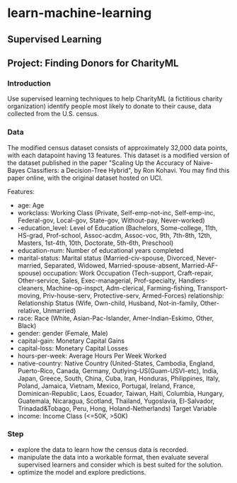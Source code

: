# learn-machine-learning

## Supervised Learning
## Project: Finding Donors for CharityML

### Introduction
Use supervised learning techniques to help CharityML (a fictitious charity organization) identify people most likely to donate to their cause, data collected from the U.S. census. 

### Data
The modified census dataset consists of approximately 32,000 data points, with each datapoint having 13 features. This dataset is a modified version of the dataset published in the paper "Scaling Up the Accuracy of Naive-Bayes Classifiers: a Decision-Tree Hybrid", by Ron Kohavi. You may find this paper online, with the original dataset hosted on UCI.

Features:
- age: Age
- workclass: Working Class (Private, Self-emp-not-inc, Self-emp-inc, Federal-gov, Local-gov, State-gov, Without-pay, Never-worked)
- -education_level: Level of Education (Bachelors, Some-college, 11th, HS-grad, Prof-school, Assoc-acdm, Assoc-voc, 9th, 7th-8th, 12th, Masters, 1st-4th, 10th, Doctorate, 5th-6th, Preschool)
- education-num: Number of educational years completed
- marital-status: Marital status (Married-civ-spouse, Divorced, Never-married, Separated, Widowed, Married-spouse-absent, Married-AF-spouse)
occupation: Work Occupation (Tech-support, Craft-repair, Other-service, Sales, Exec-managerial, Prof-specialty, Handlers-cleaners, Machine-op-inspct, Adm-clerical, Farming-fishing, Transport-moving, Priv-house-serv, Protective-serv, Armed-Forces)
relationship: Relationship Status (Wife, Own-child, Husband, Not-in-family, Other-relative, Unmarried)
- race: Race (White, Asian-Pac-Islander, Amer-Indian-Eskimo, Other, Black)
- gender: gender (Female, Male)
- capital-gain: Monetary Capital Gains
- capital-loss: Monetary Capital Losses
- hours-per-week: Average Hours Per Week Worked
- native-country: Native Country (United-States, Cambodia, England, Puerto-Rico, Canada, Germany, Outlying-US(Guam-USVI-etc), India, Japan, Greece, South, China, Cuba, Iran, Honduras, Philippines, Italy, Poland, Jamaica, Vietnam, Mexico, Portugal, Ireland, France, Dominican-Republic, Laos, Ecuador, Taiwan, Haiti, Columbia, Hungary, Guatemala, Nicaragua, Scotland, Thailand, Yugoslavia, El-Salvador, Trinadad&Tobago, Peru, Hong, Holand-Netherlands)
Target Variable
- income: Income Class (<=50K, >50K)


### Step
- explore the data to learn how the census data is recorded. 
- manipulate the data into a workable format, then evaluate several supervised learners and consider which is best suited for the solution. 
- optimize the model and explore predictions.

